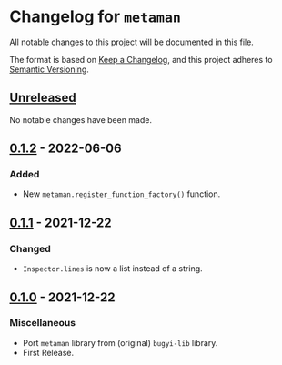# Changelog for `metaman`

All notable changes to this project will be documented in this file.

The format is based on [Keep a Changelog], and this project adheres to
[Semantic Versioning].

[Keep a Changelog]: https://keepachangelog.com/en/1.0.0/
[Semantic Versioning]: https://semver.org/


## [Unreleased](https://github.com/python-boltons/metaman/compare/0.1.2...HEAD)

No notable changes have been made.


## [0.1.2](https://github.com/python-boltons/metaman/compare/0.1.1...0.1.2) - 2022-06-06

### Added

* New `metaman.register_function_factory()` function.


## [0.1.1](https://github.com/python-boltons/metaman/compare/0.1.0...0.1.1) - 2021-12-22

### Changed

* `Inspector.lines` is now a list instead of a string.


## [0.1.0](https://github.com/python-boltons/metaman/releases/tag/0.1.0) - 2021-12-22

### Miscellaneous

* Port `metaman` library from (original) `bugyi-lib` library.
* First Release.

